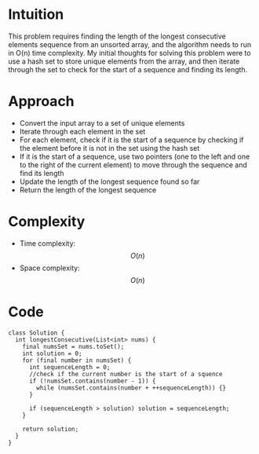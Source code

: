 # Intuition

This problem requires finding the length of the longest consecutive elements sequence from an unsorted array, and the algorithm needs to run in O(n) time complexity. My initial thoughts for solving this problem were to use a hash set to store unique elements from the array, and then iterate through the set to check for the start of a sequence and finding its length.

# Approach

- Convert the input array to a set of unique elements
- Iterate through each element in the set
- For each element, check if it is the start of a sequence by checking if the element before it is not in the set using the hash set
- If it is the start of a sequence, use two pointers (one to the left and one to the right of the current element) to move through the sequence and find its length
- Update the length of the longest sequence found so far
- Return the length of the longest sequence

# Complexity

- Time complexity: $$O(n)$$
- Space complexity: $$O(n)$$

# Code

```
class Solution {
  int longestConsecutive(List<int> nums) {
    final numsSet = nums.toSet();
    int solution = 0;
    for (final number in numsSet) {
      int sequenceLength = 0;
      //check if the current number is the start of a squence
      if (!numsSet.contains(number - 1)) {
        while (numsSet.contains(number + ++sequenceLength)) {}
      }

      if (sequenceLength > solution) solution = sequenceLength;
    }

    return solution;
  }
}

```
